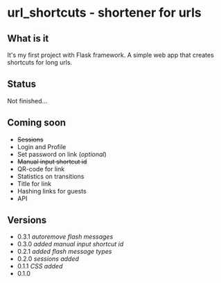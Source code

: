 # url_shortcuts - shortener for urls

## What is it

It's my first project with Flask framework.
A simple web app that creates shortcuts for long urls.

## Status

Not finished...

## Coming soon

+ ~~Sessions~~
+ Login and Profile
+ Set password on link (*optional*)
+ ~~Manual input shortcut id~~
+ QR-code for link
+ Statistics on transitions
+ Title for link
+ Hashing links for guests
+ API

## Versions

+ 0.3.1 *autoremove flash messages*
+ 0.3.0 *added manual input shortcut id*
+ 0.2.1 *added flash message types*
+ 0.2.0 *sessions added*
+ 0.1.1 *CSS added*
+ 0.1.0